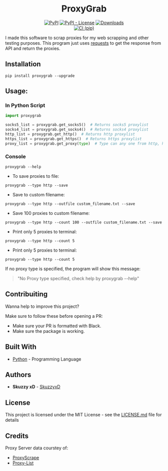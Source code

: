<h1 align="center">ProxyGrab</h2>

<p align="center">
<a href="https://pypi.org/project/proxygrab/"><img alt="PyPI" src="https://img.shields.io/pypi/v/proxygrab"></a>
<a href="https://github.com/SkuzzyxD/ProxyGrab/blob/master/LICENSE"><img alt="PyPI - License" src="https://img.shields.io/pypi/l/proxygrab"></a>
<a href="https://pepy.tech/project/proxygrab"><img alt="Downloads" src="https://pepy.tech/badge/proxygrab"></a></br>
<a href="https://github.com/SkuzzyxD/ProxyGrab/actions"><img alt="CI (pip)" src="https://github.com/SkuzzyxD/ProxyGrab/workflows/CI%20%28pip%29/badge.svg"></a>
</p>

I made this software to scrap proxies for my web scrapping and other testing purposes. This program just uses <a href='https://pypi.org/project/requests/'>requests</a> to get the response from API and return the proxies.

## Installation
```shell
pip install proxygrab --upgrade
```

## Usage:

### In Python Script

```py
import proxygrab

socks5_list = proxygrab.get_socks5()  # Returns socks5 proxylist
socks4_list = proxygrab.get_socks4()  # Returns socks4 proxylist
http_list = proxygrab.get_http()  # Returns http proxylist
https_list = proxygrab.get_https()  # Returns https proxylist
proxy_list = proxygrab.get_proxy(type)  # Type can any one from http, https, socks4, socks5
```

### Console

```shell
proxygrab --help
```

 * To save proxies to file:
 ```shell
proxygrab --type http --save
 ```

 * Save to custom filename:
 ```shell
proxygrab --type http --outfile custom_filename.txt --save
 ```

 * Save 100 proxies to custom filename:
 ```shell
proxygrab --type http --count 100 --outfile custom_filename.txt --save
 ```

 * Print only 5 proxies to terminal:
 ```shell
proxygrab --type http --count 5
 ```

 * Print only 5 proxies to terminal:
 ```shell
proxygrab --type http --count 5
 ```

If no proxy type is specified, the program will show this message:
> "No Proxy type specified, check help by proxygrab --help"

## Contribuiting

Wanna help to improve this project?

Make sure to follow these before opening a PR:
* Make sure your PR is formatted with Black.
* Make sure the package is working.

## Built With

* [Python](https://www.python.org/) - Programming Language

## Authors

* **Skuzzy xD** - [SkuzzyxD](https://github.com/SkuzzyxD)

## License

This project is licensed under the MIT License - see the [LICENSE.md](LICENSE.md) file for details

## Credits
Proxy Server data courstey of:
* [ProxyScrape](https://proxyscrape.com/)
* [Proxy-List](https://www.proxy-list.download/)
